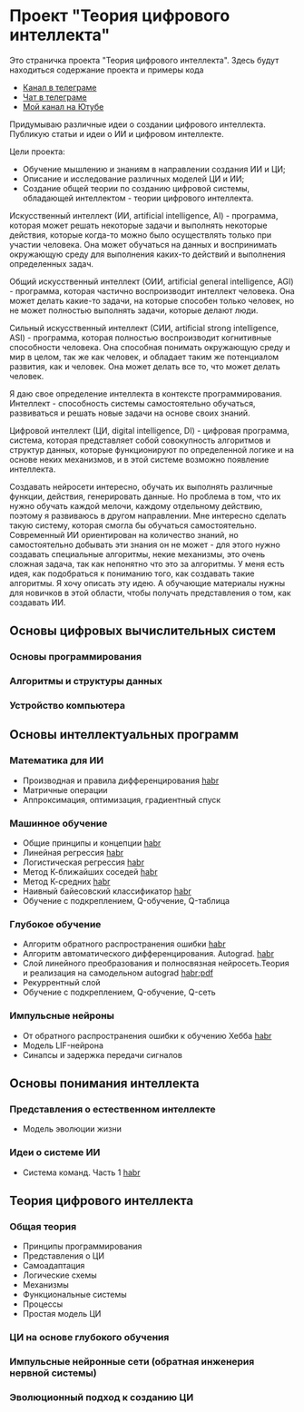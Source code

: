 # Проект "Теория цифрового интеллекта"
Это страничка проекта "Теория цифрового интеллекта". Здесь будут находиться содержание проекта и примеры кода

- [Канал в телеграме](https://t.me/tdi_project_community_channel)
- [Чат в телеграме](https://t.me/tdi_project_community_chat)
- [Мой канал на Ютубе](https://www.youtube.com/@tdi_project)

Придумываю различные идеи о создании цифрового интеллекта. Публикую статьи и идеи о ИИ и цифровом интеллекте.

Цели проекта:
- Обучение мышлению и знаниям в направлении создания ИИ и ЦИ;
- Описание и исследование различных моделей ЦИ и ИИ;
- Создание общей теории по созданию цифровой системы, обладающей интеллектом - теории цифрового интеллекта.

Искусственный интеллект (ИИ, artificial intelligence, AI) - программа, которая может решать некоторые задачи и выполнять некоторые действия, которые когда-то можно было осуществлять только при участии человека. Она может обучаться на данных и воспринимать окружающую среду для выполнения каких-то действий и выполнения определенных задач.

Общий искусственный интеллект (ОИИ, artificial general intelligence, AGI) - программа, которая частично воспроизводит интеллект человека. Она может делать какие-то задачи, на которые способен только человек, но не может полностью выполнять задачи, которые делают люди.

Сильный искусственный интеллект (СИИ, artificial strong intelligence, ASI) - программа, которая полностью воспроизводит когнитивные способности человека. Она способная понимать окружающую среду и мир в целом, так же как человек, и обладает таким же потенциалом развития, как и человек. Она может делать все то, что может делать человек.

Я даю свое определение интеллекта в контексте программирования.
Интеллект - способность системы самостоятельно обучаться, развиваться и решать новые задачи на основе своих знаний.

Цифровой интеллект (ЦИ, digital intelligence, DI) - цифровая программа, система, которая представляет собой совокупность алгоритмов и структур данных, которые функционируют по определенной логике и на основе неких механизмов, и в этой системе возможно появление интеллекта.

Создавать нейросети интересно, обучать их выполнять различные функции, действия, генерировать данные. Но проблема в том, что их нужно обучать каждой мелочи, каждому отдельному действию, поэтому я развиваюсь в другом направлении. Мне интересно сделать такую систему, которая смогла бы обучаться самостоятельно. Современный ИИ ориентирован на количество знаний, но самостоятельно добывать эти знания он не может - для этого нужно создавать специальные алгоритмы, некие механизмы, это очень сложная задача, так как непонятно что это за алгоритмы. У меня есть идея, как подобраться к пониманию того, как создавать такие алгоритмы. Я хочу описать эту идею. А обучающие материалы нужны для новичков в этой области, чтобы получать представления о том, как создавать ИИ.

## Основы цифровых вычислительных систем
### Основы программирования
### Алгоритмы и структуры данных
### Устройство компьютера

## Основы интеллектуальных программ
### Математика для ИИ
- Производная и правила дифференцирования [habr](https://habr.com/ru/articles/873024/)
- Матричные операции
- Аппроксимация, оптимизация, градиентный спуск
### Машинное обучение
- Общие принципы и концепции [habr](https://habr.com/ru/articles/862704/)
- Линейная регрессия [habr](https://habr.com/ru/articles/863194/)
- Логистическая регрессия [habr](https://habr.com/ru/articles/864890/)
- Метод К-ближайших соседей [habr](https://habr.com/ru/articles/866636/)
- Метод К-средних [habr](https://habr.com/ru/articles/868542/)
- Наивный байесовский классификатор [habr](https://habr.com/ru/articles/870718/)
- Обучение с подкреплением, Q-обучение, Q-таблица
### Глубокое обучение
- Алгоритм обратного распространения ошибки [habr](https://habr.com/ru/articles/871648/)
- Алгоритм автоматического дифференцирования. Autograd. [habr](https://habr.com/ru/articles/874592/)
- Слой линейного преобразования и полносвязная нейросеть.Теория и реализация на самодельном autograd [habr](https://habr.com/ru/articles/885466/);[pdf](https://t.me/tdi_project_community_channel/24)
- Рекуррентный слой
- Обучение с подкреплением, Q-обучение, Q-сеть
### Импульсные нейроны
- От обратного распространения ошибки к обучению Хебба [habr](https://habr.com/ru/articles/878810/)
- Модель LIF-нейрона
- Синапсы и задержка передачи сигналов

## Основы понимания интеллекта
### Представления о естественном интеллекте
- Модель эволюции жизни
### Идеи о системе ИИ
- Система команд. Часть 1 [habr](https://habr.com/ru/articles/876716/)

## Теория цифрового интеллекта
### Общая теория
- Принципы программирования
- Представления о ЦИ
- Самоадаптация
- Логические схемы
- Механизмы
- Функциональные системы
- Процессы
- Простая модель ЦИ
### ЦИ на основе глубокого обучения
### Импульсные нейронные сети (обратная инженерия нервной системы)
### Эволюционный подход к созданию ЦИ


